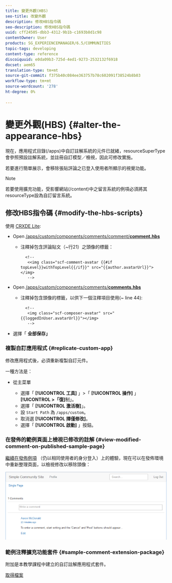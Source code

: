 ```yaml
---
title: 變更外觀(HBS)
seo-title: 改變外觀
description: 修改HBS指令碼
seo-description: 修改HBS指令碼
uuid: cff24505-dbb3-4312-9b1b-c1693b8d1c98
contentOwner: User
products: SG_EXPERIENCEMANAGER/6.5/COMMUNITIES
topic-tags: developing
content-type: reference
discoiquuid: e0da09b3-725d-4ed1-9273-2532132f6918
docset: aem65
translation-type: tm+mt
source-git-commit: f375b40c084ee363757b78c602091f38524b8b03
workflow-type: tm+mt
source-wordcount: '278'
ht-degree: 0%

---
```



# 變更外觀(HBS) {#alter-the-appearance-hbs}

現在，應用程式目錄(/apps)中自訂註解系統的元件已就緒，resourceSuperType會參照預設註解系統，並註冊自訂模型／檢視，因此可修改實施。

若要進行簡單展示，會移除張貼評論之已登入使用者所顯示的視覺功能。

>[!NOTE]
>
>若要使用擴充功能，受影響網站(/content)中之留言系統的例項必須將其resourceType設為自訂留言系統。

## 修改HBS指令碼 {#modify-the-hbs-scripts}

使用 [CRXDE Lite](/help/sites-developing/developing-with-crxde-lite.md):

* Open [/apps/custom/components/comments/comment/**comment.hbs**](https://localhost:4502/crx/de/index.jsp#/apps/custom/components/comments/comment/comment.hbs)

   * 注釋掉包含評論貼文（~行21）之頭像的標籤：

      ```
        <!--
         <<img class="scf-comment-avatar {{#if topLevel}}withTopLevel{{/if}}" src="{{author.avatarUrl}}"></img>
         -->
      ```

* Open [/apps/custom/components/comments/**comments.hbs**](https://localhost:4502/crx/de/index.jsp#/apps/custom/components/comments/comments.hbs)

   * 注釋掉包含頭像的標籤，以供下一個注釋項目使用(~ line 44):

      ```
        <!--
         <img class="scf-composer-avatar" src="{{loggedInUser.avatarUrl}}"></img>
         -->
      ```

* 選擇「 **全部保存」**

### 複製自訂應用程式 {#replicate-custom-app}

修改應用程式後，必須重新複製自訂元件。

一種方法是：

* 從主菜單

   * 選擇「 **[!UICONTROL 工具]** 」>「 **[!UICONTROL 操作]** 」 **[!UICONTROL >「復]**&#x200B;制」。
   * 選擇「 **[!UICONTROL 激活樹]**」。
   * 設 `Start Path` 為 `/apps/custom`。
   * 取消選 **[!UICONTROL 擇僅修改]**。
   * 選擇「 **[!UICONTROL 啟動]** 」按鈕。

### 在發佈的範例頁面上檢視已修改的註解 {#view-modified-comment-on-published-sample-page}

[繼續在發佈例項](/help/communities/extend-sample-page.md#publish-sample-page) （仍以相同使用者的身分登入）上的體驗，現在可以在發佈環境中重新整理頁面，以檢視修改以移除頭像：

![視圖——修改內容](assets/view-modified-content.png)

### 範例注釋擴充功能套件 {#sample-comment-extension-package}

附加是本教學課程中建立的自訂註解應用程式套件。

[取得檔案](assets/sample-comment-extension-6-1-fp3.zip)
